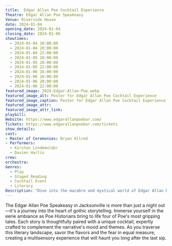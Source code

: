 ```yaml
---
title:  Edgar Allan Poe Cocktail Experience
Theatre: Edgar Allan Poe Speakeasy
Venue: Riverside House
date: 2024-01-04
opening_date: 2024-01-04
closing_date: 2024-01-06
showtimes:
  - 2024-01-04 18:00:00
  - 2024-01-04 20:00:00
  - 2024-01-04 22:00:00
  - 2024-01-05 18:00:00
  - 2024-01-05 20:00:00
  - 2024-01-05 22:00:00
  - 2024-01-06 16:00:00
  - 2024-01-06 18:00:00
  - 2024-01-06 20:00:00
  - 2024-01-06 22:00:00
featured_image: 2024-Edgar-Allan-Poe.webp
featured_image_alt: Poster for Edgar Allan Poe Cocktail Experience
featured_image_caption: Poster for Edgar Allan Poe Cocktail Experience
featured_image_attr: 
featured_image_attr_link: 
playbill:
Website: https://www.edgarallanpoebar.com/
Tickets: https://www.edgarallanpoebar.com/tickets
show_details: 
cast:
- Master of Ceremonies: Bryan Allred
- Performers: 
  - Kirsten Lindemulder
  - Davien Harlis
crew:
orchestra:
Genres:
  - Play
  - Staged Reading
  - Cocktail Event
  - Literary
Description: "Dive into the macabre and mystical world of Edgar Allan Poe in this captivating cocktail experience, where his timeless stories come alive in an intimate speakeasy setting."
---
```

The Edgar Allan Poe Speakeasy in Jacksonville is more than just a night out—it's a journey into the heart of gothic storytelling. Immerse yourself in the eerie ambiance as Poe Historians bring to life four of Poe's most gripping tales. Each story is thoughtfully paired with a unique cocktail, expertly crafted to complement the narrative's mood and themes. As you traverse this literary landscape, savor the flavors and the fear in equal measure, creating a multisensory experience that will haunt you long after the last sip.